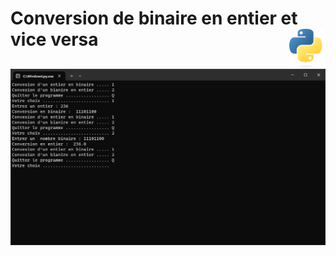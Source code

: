 # **Conversion de binaire en entier et vice versa** <a href="../../"><img align="right" src="../../src/images/Python-logo-notext.svg" alt="Python" title="Phthon" widht="auto" height="64px"></a>

![Conversion](../../src/screenshots/integerBinaryConversion.png)